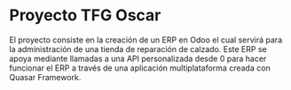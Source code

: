 # Proyecto TFG Oscar
El proyecto consiste en la creación de un ERP en Odoo el cual servirá para la administración de una tienda de reparación de calzado.
Este ERP se apoya mediante llamadas a una API personalizada desde 0 para hacer funcionar el ERP a través de una aplicación multiplataforma creada con Quasar Framework.
